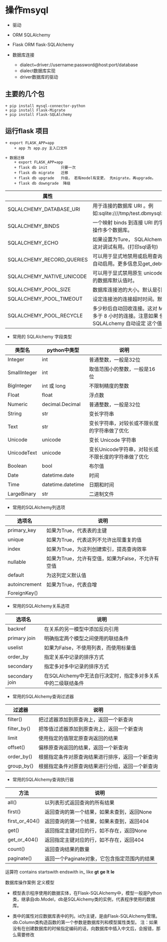 # 操作msyql

+ 驱动
+ ORM SQLAlchemy
+ Flask ORM  flask-SQLAlchemy

+ 数据库连接
	+ dialect+driver://username:password@host:port/database
    + dialect数据库实现
    + driver数据库的驱动

## 主要的几个包
    + pip install mysql-connector-python
    + pip install Flask-Migrate
    + pip install Flask-SQLAlchemy


## 运行flask 项目
    + export FLASK_APP=app
        + app 为 app.py 主入口文件

    + 数据迁移
        + export FLASK_APP=app
        + flask db init      只要一次
        + flask db migrate   迁移
        + flask db upgrade   升级， 若有model有变更， 先migrate，再upgrade。
        + flask db downgrade  降级


|  属性  | 说明  |
|  ----  | ---- |
|SQLALCHEMY_DATABASE_URI | 用于连接的数据库 URI 。例如:sqlite:////tmp/test.dbmysql://username:password@server/db |
|SQLALCHEMY_BINDS | 一个映射 binds 到连接 URI 的字典。更多 binds 的信息见用 Binds 操作多个数据库。|
|SQLALCHEMY_ECHO | 如果设置为Ture， SQLAlchemy 会记录所有 发给 stderr 的语句，这对调试有用。(打印sql语句)|
|SQLALCHEMY_RECORD_QUERIES|可以用于显式地禁用或启用查询记录。查询记录 在调试或测试模式自动启用。更多信息见get_debug_queries()。|
|SQLALCHEMY_NATIVE_UNICODE|可以用于显式禁用原生 unicode 支持。当使用 不合适的指定无编码的数据库默认值时。|
|SQLALCHEMY_POOL_SIZE|数据库连接池的大小。默认是引擎默认值（通常 是 5 ）|
|SQLALCHEMY_POOL_TIMEOUT|设定连接池的连接超时时间。默认是 10 。
|SQLALCHEMY_POOL_RECYCLE|多少秒后自动回收连接。这对 MySQL 是必要的， 它默认移除闲置多于 8 小时的连接。注意如果 使用了 MySQL ， Flask-SQLALchemy 自动设定 这个值为 2 小时。|

+ 常用的 SQLAlchemy 字段类型

| 类型名 |python中类型 |说明  |
|  ----  | ---- |---- |
|Integer|int |普通整数，一般是32位
SmallInteger|int|取值范围小的整数，一般是16 位
BigInteger|int 或 long|不限制精度的整数
|Float|float|浮点数
|Numeric|decimal.Decimal|普通整数，一般是32位
|String|str|变长字符串
Text|str|变长字符串，对较长或不限长度的字符串做了优化
Unicode|unicode|变长 Unicode 字符串
UnicodeText|unicode|变长Unicode字符串，对较长或不限长度的字符串做了优化
Boolean|bool|布尔值
Date|datetime.date|时间
Time|datetime.datetime|日期和时间|
|LargeBinary|str|二进制文件|

+ 常用的SQLAlchemy列选项

|选项名|说明|
|  ----  | ---- |
|primary_key|如果为True，代表表的主键
|unique|如果为True，代表这列不允许出现重复的值
|index|如果为True，为这列创建索引，提高查询效率
|nullable|如果为True，允许有空值，如果为False，不允许有空值
|default|为这列定义默认值
|autoincrement|如果为True，代表自增
|ForeignKey()|

+ 常用的SQLAlchemy关系选项

| 选项名| 说明| 
|  ----  | ---- |
| backref| 在关系的另一模型中添加反向引用
| primary join| 明确指定两个模型之间使用的联结条件
| uselist| 如果为False，不使用列表，而使用标量值
| order_by| 指定关系中记录的排序方式
| secondary| 指定多对多中记录的排序方式
| secondary join| 在SQLAlchemy中无法自行决定时，指定多对多关系中的二级联结条件

+ 常用的SQLAlchemy查询过滤器

| 过滤器| 说明| 
|  ----  | ---- |
| filter()| 把过滤器添加到原查询上，返回一个新查询
| filter_by()| 把等值过滤器添加到原查询上，返回一个新查询
| limit| 使用指定的值限定原查询返回的结果
| offset()| 偏移原查询返回的结果，返回一个新查询
| order_by()| 根据指定条件对原查询结果进行排序，返回一个新查询
| group_by()| 根据指定条件对原查询结果进行分组，返回一个新查询

+ 常用的SQLAlchemy查询执行器

| 方法| 说明| 
|  ----  | ---- |
| all()| 以列表形式返回查询的所有结果
| first()| 返回查询的第一个结果，如果未查到，返回None
| first_or_404()| 返回查询的第一个结果，如果未查到，返回404
| get()| 返回指定主键对应的行，如不存在，返回None
| get_or_404()| 返回指定主键对应的行，如不存在，返回404
| count()| 返回查询结果的数量
| paginate()| 返回一个Paginate对象，它包含指定范围内的结果



运算符
contains
startswith
endswith
in_
like
__gt__
__ge__
__lt__
__le__




数据库操作案例
定义模型
+ 模型表示程序使用的数据实体，在Flask-SQLAlchemy中，模型一般是Python类，继承自db.Model，db是SQLAlchemy类的实例，代表程序使用的数据库。

+ 类中的属性对应数据库表中的列。id为主键，是由Flask-SQLAlchemy管理。db.Column类构造函数的第一个参数是数据库列和模型属性类型。
注：如果没有在创建数据库的时候指定编码的话，向数据库中插入中文后，会报错，那么需要修改